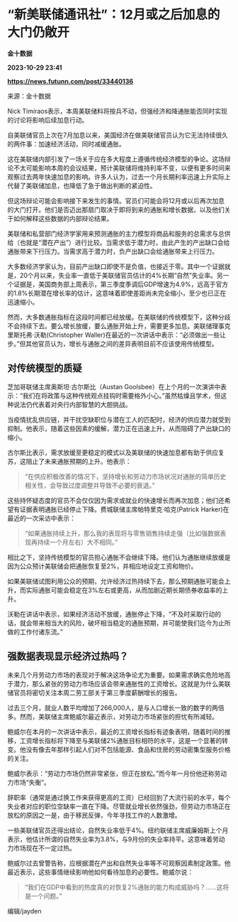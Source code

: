 # “新美联储通讯社”：12月或之后加息的大门仍敞开
**金十数据**

**2023-10-29 23:41**

**https://news.futunn.com/post/33440136**

来源：金十数据

Nick Timiraos表示，本周美联储料将按兵不动，但强经济和降通胀能否同时实现的讨论将影响后续加息行动。

自美联储官员上次在7月加息以来，美国经济在做美联储官员认为它无法持续很久的两件事：加速经济活动，同时减缓通胀。

这在美联储内部引发了一场关于应在多大程度上遵循传统经济模型的争论。这场辩论不太可能影响本周的会议结果，预计美联储将维持利率不变，以便有更多时间来观察过去两年快速加息的影响。许多人认为，过去一个月长期利率迅速上升实际上代替了美联储加息，也降低了急于做出判断的紧迫性。

但这场辩论可能会影响接下来发生的事情。官员们可能会将12月或以后再次加息的大门打开。他们是否迈出那扇门取决于即将到来的通胀和增长数据，以及他们关于如何解释这些数据的内部辩论结果。

美联储和私营部门经济学家用来预测通胀的主力模型将商品和服务的总需求与总供给（也就是“潜在产出”）进行比较。当需求低于潜力时，由此产生的产出缺口会给通胀带来下行压力。当需求高于潜力时，负产出缺口会给通胀带来上行压力。

大多数经济学家认为，目前产出缺口即使不是负值，也接近于零。其中一个证据就是，20个月以来，失业率一直低于美联储官员估计的4%长期“自然”失业率。另一个证据是，美国商务部上周表示，第三季度季调后GDP增速为4.9%，远高于官方的1.8%长期潜在增长率的估计，这意味着即使差距尚未完全缩小，至少也已正在迅速缩小。

然而，大多数通胀指标在这段时间都已经放缓。在美联储的传统模型下，这种分歧不会持续下去。要么增长放缓，要么通胀开始上升，需要更多加息。美联储理事克里斯托弗·沃勒(Christopher Waller)在最近的一次讲话中表示：“必须做出一些让步。”但其他官员认为，增长与通胀之间的差异表明目前不应该使用传统模型。

对传统模型的质疑
--------

芝加哥联储主席奥斯坦·古尔斯比（Austan Goolsbee）在上个月的一次演讲中表示：“我们在将政策与这种传统观点挂钩时需要格外小心。”虽然枯燥且学术，但这种说法仍代表着对央行内部智慧的大胆挑战。

当疫情扰乱供应链，并干扰空缺职位与潜在工人的匹配时，经济的供应潜力就受到抑制。他表示，随着这些因素的缓解，潜力正在迅速上升，从而阻碍了产出缺口的缩小。

古尔斯比表示，需求放缓至更稳定的模式以及美联储的快速加息都有助于供应复苏，这阻止了未来通胀预期的上升。他表示：

> “在供应积极改善的情况下，坚持增长和劳动力市场状况对通胀的简单历史相关性，会导致过度调整并导致不必要的衰退。”

这些持怀疑态度的官员不会仅仅因为需求或就业的快速增长而再次加息；他们还希望有证据表明通胀已经停止下降。费城联储主席帕特里克·哈克(Patrick Harker)在最近的一次采访中表示：

> “如果通胀持续上升，那么我的表现将与零售销售持续走强（比如强数据表现再持续一个月左右）大不相同。”

相比之下，坚持传统模型的官员担心通胀不会继续下降。他们认为通胀继续放缓是因为公众预计美联储会把通胀恢复至2%，并相应地设定工资和物价。

如果美联储试图利用公众的预期，允许经济过热持续下去，那么预期通胀可能会上升，而实际通胀可能会稳定在3%左右或更高，从而加剧近期长期债券收益率的上升。

沃勒在讲话中表示，如果经济活动不放缓，通胀停止下降，“不及时采取行动的话，就会带来相当大的风险，破坏相当稳定的通胀预期，并可能使我们迄今为止所做的工作付诸东流。”

强数据表现显示经济过热吗？
-------------

未来几个月劳动力市场的表现对于解决这场争论尤为重要。如果需求确实危险地高于潜力，那么紧张的劳动力市场应该会带来通胀性的工资增长。这就是为什么美联储官员将密切关注本周二劳工部关于第三季度薪酬增长的报告。

过去三个月，就业人数平均增加了266,000人，是与人口增长一致的数字的两倍多。然而，美联储主席鲍威尔最近表示，对劳动力市场紧张的担忧有所减轻。

鲍威尔在本月的一次讲话中表示，最近的工资增长指标有迹象表明，随着时间的推移，工资增长指标将下降至与美联储2%通胀目标相符的水平，这是一个显著的转变。他没有像去年那样引起人们对不包括能源、食品和住房的劳动密集型服务价格的关注。

鲍威尔表示：“劳动力市场仍然非常紧张，但正在放松。”而今年一月份他还称劳动力市场“失衡”。

辞职率（通常是通过换工作来获得更高的工资）已经回到了大流行前的水平，每个失业者对应的职位空缺率一直在下降。尽管就业增长依然强劲，但劳动力市场正在放松的原因之一是，由于移民反弹，今年寻找工作的人数激增。

一些美联储官员还得出结论，自然失业率低于4%。纽约联储主席威廉姆斯上个月表示，他估计所谓的自然失业率为3.8%，与9月份的失业率持平。这意味着劳动力市场现在不一定过热。

鲍威尔过去曾警告称，应根据潜在产出和自然失业率等不可观察因素制定政策。他最近表示，这些事情继续影响他如何看待加息的必要性。鲍威尔说：

> “我们在GDP中看到的热度真的对恢复2%通胀的能力构成威胁吗？……这将是一个问题。”

编辑/jayden